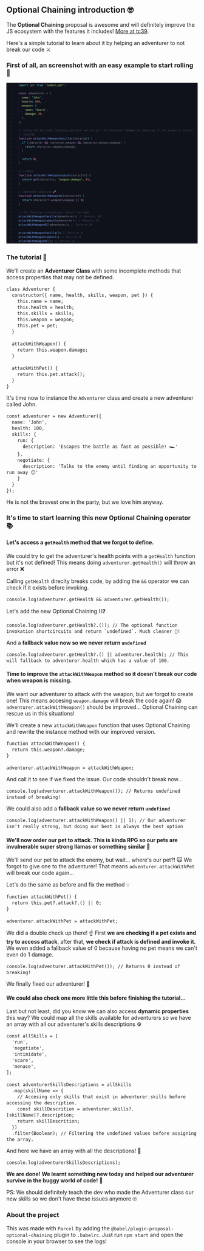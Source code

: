 ## Optional Chaining introduction 🤓

The **Optional Chaining** proposal is awesome and will definitely improve the JS ecosystem with the features it includes! [More at tc39](https://github.com/tc39/proposal-optional-chaining).

Here's a simple tutorial to learn about it by helping an adventurer to not break our code ⚔️

### First of all, an screenshot with an easy example to start rolling 🎢

<p align="center">
  <img src="https://raw.githubusercontent.com/Ccastillo06/optional-chaining-example/master/assets/example.png" alt="Example screenshot" />
</p>

### The tutorial 📒

We'll create an **Adventurer Class** with some incomplete methods that access properties that may not be defined.

```
class Adventurer {
  constructor({ name, health, skills, weapon, pet }) {
    this.name = name;
    this.health = health;
    this.skills = skills;
    this.weapon = weapon;
    this.pet = pet;
  }

  attackWithWeapon() {
    return this.weapon.damage;
  }

  attackWithPet() {
    return this.pet.attack();
  }
}
```

It's time now to instance the `Adventurer` class and create a new adventurer called John.

```
const adventurer = new Adventurer({
  name: 'John',
  health: 100,
  skills: {
    run: {
      description: 'Escapes the battle as fast as possible! 🏎'
    },
    negotiate: {
      description: 'Talks to the enemy until finding an opportunity to run away 😑'
    }
  }
});
```

He is not the bravest one in the party, but we love him anyway.

### It's time to start learning this new Optional Chaining operator 📚

#### Let's access a `getHealth` method that we forgot to define.

We could try to get the adventurer's health points with a `getHealth` function but it's not defined!
This means doing `adventurer.getHealth()` will throw an error ❌

Calling `getHealth` direclty breaks code, by adding the `&&` operator we can check if it exists before invoking.

```
console.log(adventurer.getHealth && adventurer.getHealth());
```

Let's add the new Optional Chaining ⛓❓

```
console.log(adventurer.getHealth?.()); // The optional function invokation shortcircuits and return `undefined`. Much cleaner 🎊!
```

And a **fallback value now so we never return `undefined`**

```
console.log(adventurer.getHealth?.() || adventurer.health); // This will fallback to adventurer.health which has a value of 100.
```

#### Time to improve the `attackWithWeapon` method so it doesn't break our code when weapon is missing.

We want our adventurer to attack with the weapon, but we forgot to create one! This means accesing `weapon.damage` will break the code again! 😱
`adventurer.attackWithWeapon()` should be improved... Optional Chaining can rescue us in this situations!

We'll create a new `attackWithWeapon` function that uses Optional Chaining and rewrite the instance method with our improved version.

```
function attackWithWeapon() {
  return this.weapon?.damage;
}

adventurer.attackWithWeapon = attackWithWeapon;
```

And call it to see if we fixed the issue. Our code shouldn't break now...

```
console.log(adventurer.attackWithWeapon()); // Returns undefined instead of breaking!
```

We could also add a **fallback value so we never return `undefined`**

```
console.log(adventurer.attackWithWeapon() || 1); // Our adventurer isn't really strong, but doing our best is always the best option
```

#### We'll now order our pet to attack. This is kinda RPG so our pets are invulnerable super strong llamas or something similar 🦙

We'll send our pet to attack the enemy, but wait... where's our pet?! 🙀
We forgot to give one to the adventurer! That means `adventurer.attackWithPet` will break our code again...

Let's do the same as before and fix the method 💡

```
function attackWithPet() {
  return this.pet?.attack?.() || 0;
}

adventurer.attackWithPet = attackWithPet;
```

We did a double check up there! ☝️ First **we are checking if a pet exists and try to access attack**, after that, **we check if attack is defined and invoke it.**
We even added a fallback value of 0 because having no pet means we can't even do 1 damage.

```
console.log(adventurer.attackWithPet()); // Returns 0 instead of breaking!
```

We finally fixed our adventurer! 🎉

#### We could also check one more little this before finishing the tutorial...

Last but not least, did you know we can also access **dynamic properties** this way?
We could map all the skills available for adventurers so we have an array with all our adventurer's skills descriptions ⚙️

```
const allSkills = [
  'run',
  'negotiate',
  'intimidate',
  'scare',
  'menace',
];

const adventurerSkillsDescriptions = allSkills
  .map(skillName => {
    // Accesing only skills that exist in adventurer.skills before accessing the description.
    const skillDescrition = adventurer.skills?.[skillName]?.description;
    return skillDescrition;
  })
  .filter(Boolean); // Filtering the undefined values before assigning the array.
```

And here we have an array with all the descriptions! 🙌

```
console.log(adventurerSkillsDescriptions);
```

**We are done! We learnt something new today and helped our adventurer survive in the buggy world of code!** 🚀

PS: We should definitely teach the dev who made the Adventurer class our new skills so we don't have these issues anymore 🙄

### About the project

This was made with `Parcel` by adding the `@babel/plugin-proposal-optional-chaining` plugin to `.babelrc`.
Just run `npm start` and open the console in your browser to see the logs!
